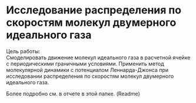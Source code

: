 # Исследование распределения по скоростям молекул двумерного идеального газа
Цель работы:  
Смоделировать движение молекул идеального газа в расчетной ячейке с периодическими граничными условиями.
Применить метод молекулярной динамики с потенциалом Леннарда-Джонса при исследовании распределения по скоростям молекул двумерного идеального газа.

Более подробно см. в отчете в этой папке. (Readme)
